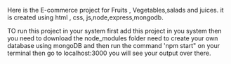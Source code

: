 Here is the E-commerce project for Fruits , Vegetables,salads and juices.
it is created using html , css, js,node,express,mongodb.

TO run this project in your system
first add this project in you system
then you need to download the node_modules folder
need to create your own database using mongoDB
and then run the command 'npm start" on your terminal
then go to localhost:3000 you will see your output over there.
